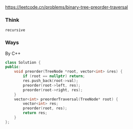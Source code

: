 https://leetcode.cn/problems/binary-tree-preorder-traversal

### Think
```TXT
recursive
```

### Ways
By C++
```C++
class Solution {
public:
    void preorder(TreeNode *root, vector<int> &res) {
        if (root == nullptr) return;
        res.push_back(root->val);
        preorder(root->left, res);
        preorder(root->right, res);
    }
    vector<int> preorderTraversal(TreeNode* root) {
        vector<int> res;
        preorder(root, res);
        return res;
    }
};
```
